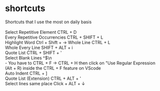 # shortcuts
Shortcuts that I use the most on daily basis<br/>
<br/>
Select Repetitive Element CTRL + D<br/>
Every Repetitive Occurrencies CTRL + SHIFT + L<br/>
Highlight Word Ctrl + Shift + ->
Whole Line CTRL + L<br/>
Whole Every Line SHIFT + ALT + i<br/>
Quote List CTRL + SHIFT + '<br/>
Select Blank Lines ^$\n<br/>    - You have to CTRL + F -> CTRL + H then click on "Use Regular Expression (Alt + R) inside the CTRL + F feature on VScode <br/>
Auto Indent CTRL + ] <br/>
Quote List (Extension) CTRL + ALT + ' <br/>
Select lines same place  Click + ALT + ↓
